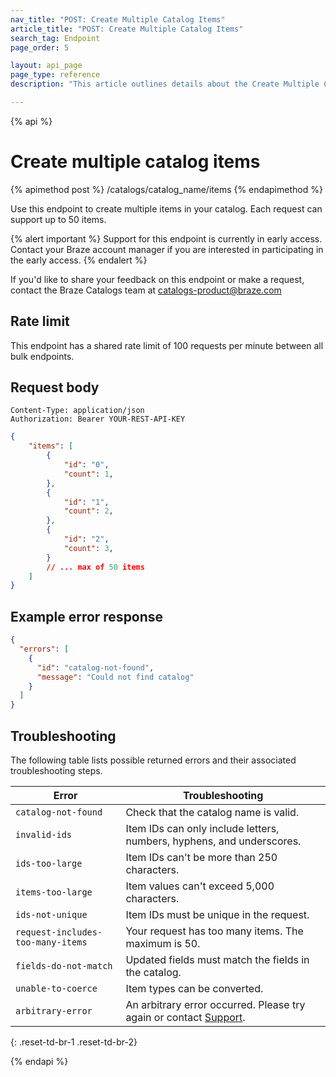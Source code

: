 ```yaml
---
nav_title: "POST: Create Multiple Catalog Items"
article_title: "POST: Create Multiple Catalog Items"
search_tag: Endpoint
page_order: 5

layout: api_page
page_type: reference
description: "This article outlines details about the Create Multiple Catalog Items Braze endpoint."

---
```

{% api %}
# Create multiple catalog items
{% apimethod post %}
/catalogs/catalog_name/items
{% endapimethod %}

Use this endpoint to create multiple items in your catalog. Each request can support up to 50 items.

{% alert important %}
Support for this endpoint is currently in early access. Contact your Braze account manager if you are interested in participating in the early access.
{% endalert %}

If you'd like to share your feedback on this endpoint or make a request, contact the Braze Catalogs team at [catalogs-product@braze.com](mailto:catalogs-product@braze.com)

## Rate limit

This endpoint has a shared rate limit of 100 requests per minute between all bulk endpoints.

## Request body

```
Content-Type: application/json
Authorization: Bearer YOUR-REST-API-KEY
```

```json
{
    "items": [
        {
            "id": "0",
            "count": 1,
        },
        {
            "id": "1",
            "count": 2,
        },
        {
            "id": "2",
            "count": 3,
        }
        // ... max of 50 items
    ]
}
```

## Example error response 

```json
{
  "errors": [
    {
      "id": "catalog-not-found",
      "message": "Could not find catalog"
    }
  ]
}
```

## Troubleshooting

The following table lists possible returned errors and their associated troubleshooting steps.

| Error | Troubleshooting |
| --- | --- |
| `catalog-not-found` | Check that the catalog name is valid. |
| `invalid-ids` | Item IDs can only include letters, numbers, hyphens, and underscores. |
| `ids-too-large` | Item IDs can't be more than 250 characters. |
| `items-too-large` | Item values can't exceed 5,000 characters. |
| `ids-not-unique` | Item IDs must be unique in the request. |
| `request-includes-too-many-items` | Your request has too many items. The maximum is 50.
| `fields-do-not-match` | Updated fields must match the fields in the catalog. |
| `unable-to-coerce` | Item types can be converted. |
| `arbitrary-error` | An arbitrary error occurred. Please try again or contact [Support]({{site.baseurl}}/support_contact/). |
{: .reset-td-br-1 .reset-td-br-2}

{% endapi %}